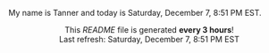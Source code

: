 My name is Tanner and today is Saturday, December 7, 8:51 PM EST.

<p align="center">This <i>README</i> file is generated <b>every 3 hours</b>!</br>Last refresh: Saturday, December 7, 8:51 PM EST<br /></p>
